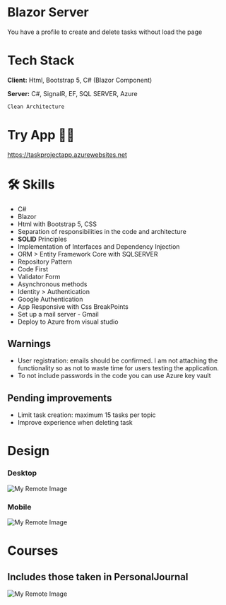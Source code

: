 # Blazor Server
You have a profile to create and delete tasks without load the page
# Tech Stack

**Client:** Html, Bootstrap 5, C# (Blazor Component)

**Server:** C#, SignalR, EF, SQL SERVER, Azure

```bash
Clean Architecture
```
# Try App 👩‍💻

https://taskprojectapp.azurewebsites.net

# 🛠 Skills
* C#
* Blazor
* Html with Bootstrap 5, CSS
* Separation of responsibilities in the code and architecture
* **SOLID** Principles
* Implementation of Interfaces and Dependency Injection
* ORM > Entity Framework Core with SQLSERVER
* Repository Pattern
* Code First
* Validator Form
* Asynchronous methods
* Identity > Authentication
* Google Authentication
* App Responsive with Css BreakPoints
* Set up a mail server - Gmail
* Deploy to Azure from visual studio

## Warnings
* User registration: emails should be confirmed. I am not attaching the functionality so as not to waste time for users testing the application.
* To not include passwords in the code you can use Azure key vault

## Pending improvements

* Limit task creation: maximum 15 tasks per topic
* Improve experience when deleting task

# Design
### Desktop
![My Remote Image](https://uc4ab218fec87bf4a7330e7f493c.previews.dropboxusercontent.com/p/thumb/ABsuTldOXW0yh92BwsdTHpCJgEhfGbkgfpaOMaJ8_LP80Nsm-kodquYXDRLZIjzzxdqy71EjvV3yCTiur9B3Pu2tSDbIHGK15gmuBbp2ZKz6bKNBLLynCAIIgfDWXE45aNcWIQTHvGwT-fjU1RU3jdqVl0zGanCbvWTew9yuM1BvKFi6tjMmum0OEtHnLqGaTyvBFXhQ63zyjaRjfQ5n42lYzzhG3yE0u21U44vIBwSAuc3k4Kkcz3Tztkg03QnpL81kfj7hYg4B6ukwgpMttoXOuwkgqDGrhi7f2eFHFDdx2P_wxsHRvvgceF26s96sKCsv8MIZFzAjjq3j2Bfi_ijpQECTMNvggC-EgSX0ej6woA2Tg1z5VgvS-2igoYeA5vK6l1Cnk1Xr-jPU8o0V3cS4YpmanZmJsn0XlDTYCixxsw/p.png)

### Mobile
![My Remote Image](https://uc92eff29c71704dbbc9e6576f25.previews.dropboxusercontent.com/p/thumb/ABvVabWObKbs5wvsNzpvuiAEl7GLX0nqRN51mgLU9XrggbT6X5ckaJY9rUKPk4p-0TS5zaqDSllb_w0K5DUWh_wAJjuk4VbnwmMC-J2fLi_4PCjxe9KGM_I5gPWJtfbutmahdKhvqf539Ede0kNSnd2589ro-imsHzUbmzmo5VeYaFt7kL1j6ichcFYe1AGywCNqZwFPPEv3HsxuPqzuKcxR9KytusIDseP2yXUuKbnbrteGfPD3WTS6Du-Bane0oebbrCXC_n7jCuR-oxLQr2Qt9V9lmDCTfSf419Am6oco89yxBwojh-beFVzg6khtMk_WWK6n7uk0ihVgc8H7IsoZoOYpCcx4-4YsFbSfaDLlPxpphrCGsSbPGgsAtAhKSAlX2PttwyqbwZ0bF98w-PJvH2OoR_CJ6yyX_gVlbJqRXA/p.png)

# Courses

## Includes those taken in PersonalJournal

![My Remote Image](https://uc434ffbbd6452dbdcf5fb6736c8.previews.dropboxusercontent.com/p/pdf_img/ABvHmy8ZOlJek1q-pBCBg7cNbgxltzCQSCsFMxjQYustKIsDVzCfsGYQ3sOL7jBzBgiXns6l6ajOu45J4D3_9Z1vVIgGVB0ZHibyJmx8d0KDw6OF_ti9IfS_VonoFYT-MGQcFAiAByljZTfkRl1Ps3qsuhOTocBb_VR_-RFNSovmsOyfcQPtv412e750dFLMyH20Jlc9w92P3h5X-42SAWzRfDxJAtImBza6hXDXeTvD3VyRBaroxOQbM7U_6lLIbsCg1n30Qtvt9XBbKJ8zA4GFuvbHaZ_XHHQ9yGRgq7kHQnC1UXpTH69yx2f86FAbfOKEZuYEOBloVjI3DeaoYASnR4uU7FinB9A3sObooj_Z0owu_uJfvVzvwDsRNCMvoI7RzvLYMFhS9DATH-jcK5Uh/p.png?page=0&scale_percent=0)
